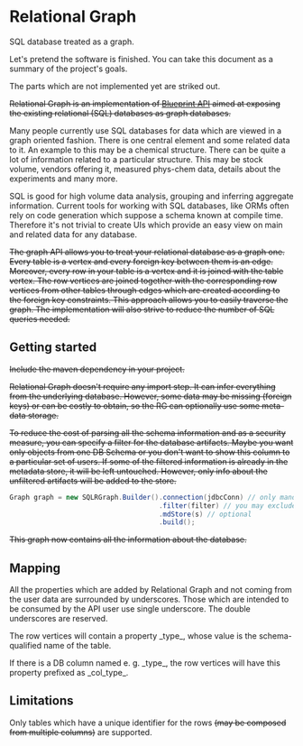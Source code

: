 # Relational Graph

SQL database treated as a graph.

Let's pretend the software is finished. You can take this document as a summary of the project's goals.

The parts which are not implemented yet are striked out.


~~Relational Graph is an implementation of [Blueprint API](https://github.com/tinkerpop/blueprints) aimed
at exposing the existing relational (SQL) databases as graph databases.~~


Many people currently use SQL databases for data which are viewed in a graph
oriented fashion. There is one central element and some related data to it.
An example to this may be a chemical structure. There can be quite a lot
of information related to a particular structure. This may be stock volume,
vendors offering it, measured phys-chem data, details about the experiments
and many more.

SQL is good for high volume data analysis, grouping and inferring aggregate
information. Current tools for working with SQL databases, like ORMs
often rely on code generation which suppose a schema known at compile time.
Therefore it's not trivial to create UIs which provide an easy view on main
and related data for any database.


~~The graph API allows you to treat your relational database as a graph one.
Every table is a vertex and every foreign key between them is an edge.
Moreover, every row in your table is a vertex and it is joined with the table
vertex. The row vertices are joined together with the corresponding row
vertices from other tables through edges which are created according to
the foreign key constraints. This approach allows you to easily traverse
the graph. The implementation will also strive to reduce the number of
SQL queries needed.~~

## Getting started

~~Include the maven dependency in your project.~~

~~Relational Graph doesn't require any import step. It can infer everything
from the underlying database. However, some data may be missing (foreign
keys) or can be costly to obtain, so the RG can optionally use some
meta-data storage.~~

~~To reduce the cost of parsing all the schema information and as a security
measure, you can specify a filter for the database artifacts. Maybe you
want only objects from one DB Schema or you don't want to show this column
to a particular set of users. If some of the filtered information is
already in the metadata store, it will be left untouched. However, only
info about the unfiltered artifacts will be added to the store.~~
```java
Graph graph = new SQLRGraph.Builder().connection(jdbcConn) // only mandatory thing
                                     .filter(filter) // you may exclude some DDL artifacts
                                     .mdStore(s) // optional
                                     .build();
```

~~This graph now contains all the information about the database.~~

## Mapping

All the properties which are added by Relational Graph and not coming
from the user data are surrounded by underscores. Those which are intended
to be consumed by the API user use single underscore. The double underscores
are reserved.

The row vertices will contain a property &#95;type&#95;, whose value is
the schema-qualified name of the table.

If there is a DB column named e. g. &#95;type&#95;, the row vertices will
have this property prefixed as &#95;col&#95;type&#95;.

## Limitations

Only tables which have a unique identifier for the rows ~~(may be composed
from multiple columns)~~ are supported.
